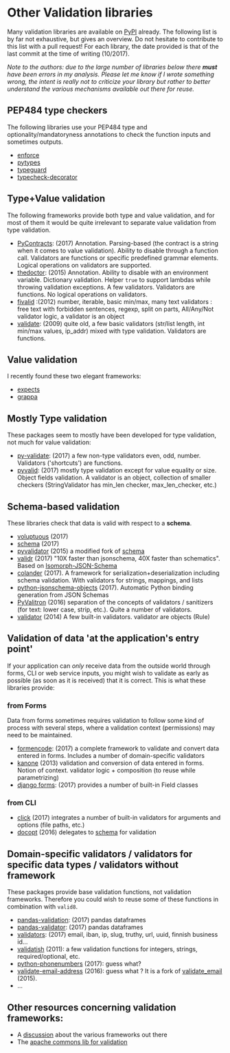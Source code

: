 # Other Validation libraries

Many validation libraries are available on [PyPI](https://pypi.python.org/pypi?%3Aaction=search&term=valid&submit=search) already. The following list is by far not exhaustive, but gives an overview. Do not hesitate to contribute to this list with a pull request! For each library, the date provided is that of the last commit at the time of writing (10/2017). 

*Note to the authors: due to the large number of libraries below there **must** have been errors in my analysis. Please let me know if I wrote something wrong, the intent is really not to criticize your library but rather to better understand the various mechanisms available out there for reuse.*

## PEP484 type checkers

The following libraries use your PEP484 type and optionality/mandatoryness annotations to check the function inputs and sometimes outputs.

 * [enforce](https://github.com/RussBaz/enforce)
 * [pytypes](https://github.com/Stewori/pytypes)
 * [typeguard](https://github.com/agronholm/typeguard)
 * [typecheck-decorator](https://github.com/prechelt/typecheck-decorator)

## Type+Value validation

The following frameworks provide both type and value validation, and for most of them it would be quite irrelevant to separate value validation from type validation.

 * [PyContracts](https://andreacensi.github.io/contracts/index.html): (2017) Annotation. Parsing-based (the contract is a string when it comes to value validation). Ability to disable through a function call. Validators are functions or specific predefined grammar elements. Logical operations on validators are supported.
 * [thedoctor](https://github.com/hhuuggoo/thedoctor): (2015) Annotation. Ability to disable with an environment variable. Dictionary validation. Helper `true` to support lambdas while throwing validation exceptions. A few validators. Validators are functions. No logical operations on validators.
 * [fivalid](https://github.com/AkiraKito/fivalid) :(2012) number, iterable, basic min/max, many text validators : free text with forbidden sentences, regexp, split on parts, All/Any/Not validator logic, a validator is an object
 * [validate](http://www.voidspace.org.uk/python/validate.html): (2009) quite old, a few basic validators (str/list length, int min/max values, ip_addr) mixed with type validation. Validators are functions.

## Value validation

I recently found these two elegant frameworks:
 * [expects](https://expects.readthedocs.io/en/stable/)
 * [grappa](http://grappa.readthedocs.io/en/latest/)

## Mostly Type validation

These packages seem to mostly have been developed for type validation, not much for value validation:

 * [py-validate](https://github.com/gfyoung/py-validate): (2017) a few non-type validators even, odd, number. Validators ('shortcuts') are functions.
 * [pyvalid](http://uzumaxy.github.io/pyvalid/): (2017) mostly type validation except for value equality or size. Object fields validation. A validator is an object, collection of smaller checkers (StringValidator has min_len checker, max_len_checker, etc.)

## Schema-based validation

These libraries check that data is valid with respect to a **schema**. 

 * [voluptuous](https://github.com/alecthomas/voluptuous) (2017)
 * [schema](https://github.com/keleshev/schema) (2017) 
 * [pyvalidator](https://github.com/devdoomari/pyvalidator) (2015) a modified fork of [schema](https://github.com/keleshev/schema)
 * [validr](https://github.com/guyskk/validr) (2017) "10X faster than jsonschema, 40X faster than schematics". Based on [Isomorph-JSON-Schema](https://github.com/guyskk/validr/blob/master/Isomorph-JSON-Schema.md)
 * [colander](https://docs.pylonsproject.org/projects/colander/en/latest/) (2017). A framework for serialization+deserialization including schema validation. With validators for strings, mappings, and lists
 * [python-jsonschema-objects](https://github.com/cwacek/python-jsonschema-objects) (2017). Automatic Python binding generation from JSON Schemas 
 * [PyValitron](http://clivern.github.io/PyValitron/) (2016) separation of the concepts of validators / sanitizers (for text: lower case, strip, etc.). Quite a number of validators.
 * [validator](https://github.com/wilhelm-murdoch/validator) (2014) A few built-in validators. validator are objects (Rule)

## Validation of data 'at the application's entry point'

If your application can *only* receive data from the outside world through forms, CLI or web service inputs, you might wish to validate as early as possible (as soon as it is received) that it is correct. This is what these libraries provide:

### from Forms

Data from forms sometimes requires validation to follow some kind of process with several steps, where a validation context (permissions) may need to be maintained.

 * [formencode](http://www.formencode.org/en/latest/): (2017) a complete framework to validate and convert data entered in forms. Includes a number of domain-specific validators
 * [kanone](https://github.com/doncatnip/kanone) (2013) validation and conversion of data entered in forms. Notion of context. validator logic + composition (to reuse while parametrizing)
 * [django forms](https://docs.djangoproject.com/search/?q=forms): (2017) provides a number of built-in Field classes

### from CLI

 * [click](http://click.pocoo.org) (2017) integrates a number of built-in validators for arguments and options (file paths, etc.)
 * [docopt](https://github.com/docopt/docopt/commits/master) (2016) delegates to [schema](https://github.com/keleshev/schema) for validation

## Domain-specific validators / validators for specific data types / validators without framework

These packages provide base validation functions, not validation frameworks. Therefore you could wish to reuse some of these functions in combination with `valid8`.

 * [pandas-validation](http://pandas-validation.readthedocs.io/en/latest/): (2017) pandas dataframes
 * [pandas-validator](https://github.com/c-data/pandas-validator): (2017) pandas dataframes
 * [validators](https://validators.readthedocs.io/en/latest/): (2017) email, iban, ip, slug, truthy, url, uuid, finnish business id...
 * [validatish](https://github.com/ish/validatish) (2011): a few validation functions for integers, strings, required/optional, etc.
 * [python-phonenumbers](https://github.com/daviddrysdale/python-phonenumbers) (2017): guess what?
 * [validate-email-address](https://pypi.python.org/pypi/validate-email-address) (2016): guess what ? It is a fork of [validate_email](https://github.com/syrusakbary/validate_email/commits/master) (2015).
 * ...

## Other resources concerning validation frameworks:
 
 * A [discussion](https://opensourcehacker.com/2011/07/07/generic-python-validation-frameworks/) about the various frameworks out there
 * The [apache commons lib for validation](http://commons.apache.org/proper/commons-validator/apidocs/org/apache/commons/validator/routines/package-summary.html#package_description)
 